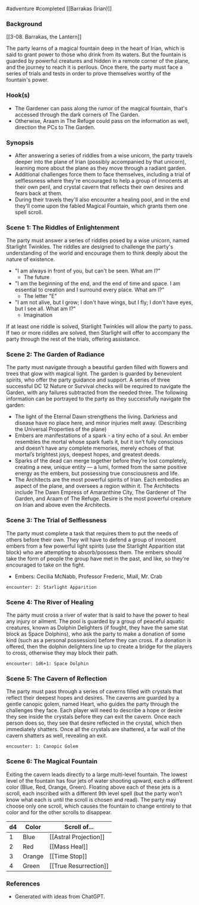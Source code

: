  #adventure #completed  [[Barrakas (Irian)]]

### Background

[[3-08. Barrakas, the Lantern]]

The party learns of a magical fountain deep in the heart of Irian, which is said to grant power to those who drink from its waters. But the fountain is guarded by powerful creatures and hidden in a remote corner of the plane, and the journey to reach it is perilous. Once there, the party must face a series of trials and tests in order to prove themselves worthy of the fountain's power.

### Hook(s)
* The Gardener can pass along the rumor of the magical fountain, that's accessed through the dark corners of The Garden.
* Otherwise, Araam in The Refuge could pass on the information as well, direction the PCs to The Garden.

### Synopsis

- After answering a series of riddles from a wise unicorn, the party travels deeper into the plane of Irian (possibly accompanied by that unicorn), learning more about the plane as they move through a radiant garden.
- Additional challenges force them to face themselves, including a trial of selflessness where they're encouraged to help a group of innocents at their own peril, and crystal cavern that reflects their own desires and fears back at them.
- During their travels they'll also encounter a healing pool, and in the end they'll come upon the fabled Magical Fountain, which grants them one spell scroll.

### Scene 1: The Riddles of Enlightenment

The party must answer a series of riddles posed by a wise unicorn, named Starlight Twinkles. The riddles are designed to challenge the party's understanding of the world and encourage them to think deeply about the nature of existence.

* "I am always in front of you, but can't be seen. What am I?"
	* The future
* "I am the beginning of the end, and the end of time and space. I am essential to creation and I surround every place. What am I?"
	* The letter "E"
* "I am not alive, but I grow; I don't have wings, but I fly; I don't have eyes, but I see all. What am I?"
	* Imagination

If at least one riddle is solved, Starlight Twinkles will allow the party to pass. If two or more riddles are solved, then Starlight will offer to accompany the party through the rest of the trials, offering assistance.

### Scene 2: The Garden of Radiance

The party must navigate through a beautiful garden filled with flowers and trees that glow with magical light. The garden is guarded by benevolent spirits, who offer the party guidance and support. A series of three successful DC 12 Nature or Survival checks will be required to navigate the Garden, with any failures subtracted from the needed three. The following information can be portrayed to the party as they successfully navigate the garden:

* The light of the Eternal Dawn strengthens the living. Darkness and disease have no place here, and minor injuries melt away. (Describing the Universal Properties of the plane)
* Embers are manifestations of a spark - a tiny echo of a soul. An ember resembles the mortal whose spark fuels it, but it isn’t fully conscious and doesn’t have any complete memories, merely echoes of that mortal’s brightest joys, deepest hopes, and greatest deeds.
* Sparks of the dead can merge together before they’re lost completely, creating a new, unique entity — a lumi, formed from the same positive energy as the embers, but possessing true consciousness and life.
* The Architects are the most powerful spirits of Irian. Each embodies an aspect of the plane, and oversees a region within it. The Architects include The Dawn Empress of Amaranthine City, The Gardener of The Garden, and Araam of The Refuge. Desire is the most powerful creature on Irian and above even the Architects.

### Scene 3: The Trial of Selflessness

The party must complete a task that requires them to put the needs of others before their own. They will have to defend a group of innocent embers from a few powerful light spirits (use the Starlight Apparition stat block) who are attempting to absorb/possess them. The embers should take the form of people the group have met in the past, and like, so they're encouraged to take on the fight.

* Embers: Cecilia McNabb, Professor Frederic, Miall, Mr. Crab

`encounter: 2: Starlight Apparition`

### Scene 4: The River of Healing

The party must cross a river of water that is said to have the power to heal any injury or ailment. The pool is guarded by a group of peaceful aquatic creatures, known as Dolphin Delighters (if fought, they have the same stat block as Space Dolphins), who ask the party to make a donation of some kind (such as a personal possession) before they can cross. If a donation is offered, then the dolphin delighters line up to create a bridge for the players to cross, otherwise they may block their path.

`encounter: 1d6+1: Space Dolphin`

### Scene 5: The Cavern of Reflection

The party must pass through a series of caverns filled with crystals that reflect their deepest hopes and desires. The caverns are guarded by a gentle canopic golem, named Heart, who guides the party through the challenges they face. Each player will need to describe a hope or desire they see inside the crystals before they can exit the cavern. Once each person does so, they see that desire reflected in the crystal, which then immediately shatters. Once all the crystals are shattered, a far wall of the cavern shatters as well, revealing an exit.

`encounter: 1: Canopic Golem`

### Scene 6: The Magical Fountain

Exiting the cavern leads directly to a large multi-level fountain. The lowest level of the fountain has four jets of water shooting upward, each a different color (Blue, Red, Orange, Green). Floating above each of these jets is a scroll, each inscribed with a different 9th level spell (but the party won't know what each is until the scroll is chosen and read). The party may choose only one scroll, which causes the fountain to change entirely to that color and for the other scrolls to disappear.

| d4  | Color  | Scroll of...          |
| --- | ------ | --------------------- |
| 1   | Blue   | [[Astral Projection]] |
| 2   | Red    | [[Mass Heal]]         |
| 3   | Orange | [[Time Stop]]         |
| 4   | Green  | [[True Resurrection]] |

### References

* Generated with ideas from ChatGPT.
